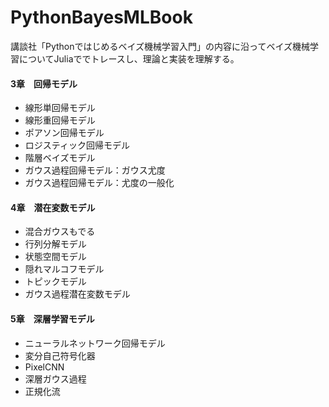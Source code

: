# PythonBayesMLBook
講談社「Pythonではじめるベイズ機械学習入門」の内容に沿ってベイズ機械学習についてJuliaででトレースし、理論と実装を理解する。

#### 3章　回帰モデル
 - 線形単回帰モデル
 - 線形重回帰モデル
 - ポアソン回帰モデル
 - ロジスティック回帰モデル
 - 階層ベイズモデル
 - ガウス過程回帰モデル：ガウス尤度
 - ガウス過程回帰モデル：尤度の一般化
#### 4章　潜在変数モデル
 - 混合ガウスもでる
 - 行列分解モデル
 - 状態空間モデル
 - 隠れマルコフモデル
 - トピックモデル
 - ガウス過程潜在変数モデル
#### 5章　深層学習モデル
 - ニューラルネットワーク回帰モデル
 - 変分自己符号化器
 - PixelCNN
 - 深層ガウス過程
 - 正規化流

